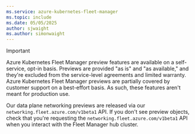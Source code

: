 ```yaml
---
ms.service: azure-kubernetes-fleet-manager
ms.topic: include
ms.date: 05/05/2025
author: sjwaight
ms.author: simonwaight
---
```


> [!IMPORTANT]
> Azure Kubernetes Fleet Manager preview features are available on a self-service, opt-in basis. Previews are provided "as is" and "as available," and they're excluded from the service-level agreements and limited warranty. Azure Kubernetes Fleet Manager previews are partially covered by customer support on a best-effort basis. As such, these features aren't meant for production use.
>
> Our data plane networking previews are released via our `networking.fleet.azure.com/v1beta1` API. If you don't see preview objects, check that you're requesting the `networking.fleet.azure.com/v1beta1` API when you interact with the Fleet Manager hub cluster. 

